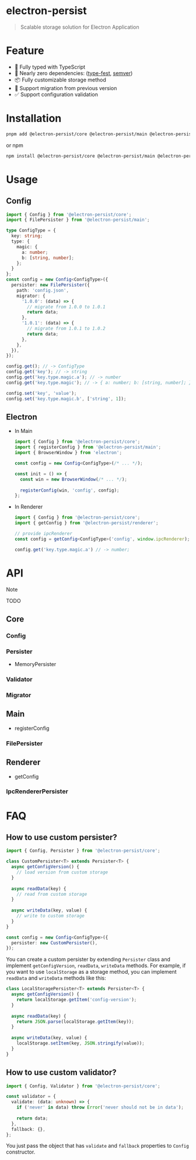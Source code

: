 # electron-persist
> Scalable storage solution for Electron Application

# Feature
- 🚀 Fully typed with TypeScript
- 🫙 Nearly zero dependencies: ([type-fest](https://github.com/sindresorhus/type-fest), [semver](https://github.com/npm/node-semver))
- 📦 Fully customizable storage method
- 🚛 Support migration from previous version
- ✅ Support configuration validation

# Installation
```bash
pnpm add @electron-persist/core @electron-persist/main @electron-persist/renderer
```
or npm
```bash
npm install @electron-persist/core @electron-persist/main @electron-persist/renderer
````

# Usage
## Config
```ts
import { Config } from '@electron-persist/core';
import { FilePersister } from '@electron-persist/main';

type ConfigType = {
  key: string;
  type: {
    magic: {
      a: number;
      b: [string, number];
    };
  }
};
const config = new Config<ConfigType>({
  persister: new FilePersister({
    path: 'config.json',
    migrator: {
      '1.0.0': (data) => {
        // migrate from 1.0.0 to 1.0.1
        return data;
      },
      '1.0.1': (data) => {
        // migrate from 1.0.1 to 1.0.2
        return data;
      },
    },
  }),
});

config.get(); // -> ConfigType
config.get('key'); // -> string
config.get('key.type.magic.a'); // -> number
config.get('key.type.magic'); // -> { a: number; b: [string, number]; }

config.set('key', 'value');
config.set('key.type.magic.b', ['string', 1]);
```

## Electron
- In Main
    ```ts
    import { Config } from '@electron-persist/core';
    import { registerConfig } from '@electron-persist/main';
    import { BrowserWindow } from 'electron';
    
    const config = new Config<ConfigType>(/* ... */);
    
    const init = () => {
      const win = new BrowserWindow(/* ... */);
      
      registerConfig(win, 'config', config);
    };
    ```
- In Renderer
  ```ts
  import { Config } from '@electron-persist/core';
  import { getConfig } from '@electron-persist/renderer';
  
  // provide ipcRenderer
  const config = getConfig<ConfigType>('config', window.ipcRenderer);
  
  config.get('key.type.magic.a') // -> number;
  ```

# API
> [!NOTE]  
> TODO
## Core
### Config
### Persister
- MemoryPersister
### Validator
### Migrator

## Main
- registerConfig
### FilePersister

## Renderer
- getConfig
### IpcRendererPersister


# FAQ
## How to use custom persister?
```ts
import { Config, Persister } from '@electron-persist/core';

class CustomPersister<T> extends Persister<T> {
  async getConfigVersion() {
    // load version from custom storage
  }
  
  async readData(key) {
    // read from custom storage
  }
  
  async writeData(key, value) {
    // write to custom storage
  }
}

const config = new Config<ConfigType>({
  persister: new CustomPersister(),
});
```
You can create a custom persister by extending `Persister` class and implement `getConfigVersion`, `readData`, `writeData` methods.
For example, if you want to use `localStorage` as a storage method, you can implement `readData` and `writeData` methods like this:
```ts
class LocalStoragePersister<T> extends Persister<T> {
  async getConfigVersion() {
    return localStorage.getItem('config-version');
  }
  
  async readData(key) {
    return JSON.parse(localStorage.getItem(key));
  }
  
  async writeData(key, value) {
    localStorage.setItem(key, JSON.stringify(value));
  }
}
```

## How to use custom validator?
```ts
import { Config, Validator } from '@electron-persist/core';

const validator = {
  validate: (data: unknown) => {
    if ('never' in data) throw Error('never should not be in data');
    
    return data;
  },
  fallback: {},
};
```
You just pass the object that has `validate` and `fallback` properties to `Config` constructor.
